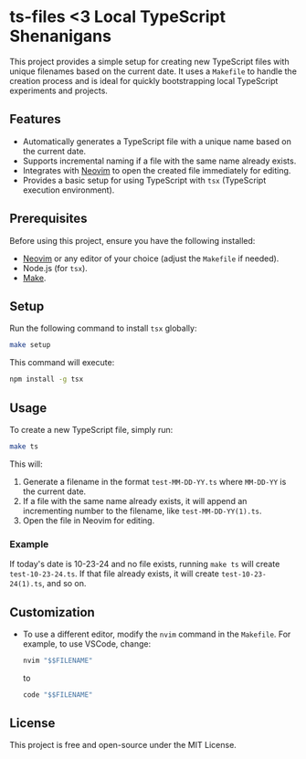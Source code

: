 # ts-files <3 Local TypeScript Shenanigans

This project provides a simple setup for creating new TypeScript files with unique filenames based on the current date. It uses a `Makefile` to handle the creation process and is ideal for quickly bootstrapping local TypeScript experiments and projects.

## Features

- Automatically generates a TypeScript file with a unique name based on the current date.
- Supports incremental naming if a file with the same name already exists.
- Integrates with [Neovim](https://neovim.io) to open the created file immediately for editing.
- Provides a basic setup for using TypeScript with `tsx` (TypeScript execution environment).

## Prerequisites

Before using this project, ensure you have the following installed:

- [Neovim](https://neovim.io) or any editor of your choice (adjust the `Makefile` if needed).
- Node.js (for `tsx`).
- [Make](https://www.gnu.org/software/make/).

## Setup

Run the following command to install `tsx` globally:

```bash
make setup
```

This command will execute:

```bash
npm install -g tsx
```

## Usage

To create a new TypeScript file, simply run:

```bash
make ts
```

This will:

1. Generate a filename in the format `test-MM-DD-YY.ts` where `MM-DD-YY` is the current date.
2. If a file with the same name already exists, it will append an incrementing number to the filename, like `test-MM-DD-YY(1).ts`.
3. Open the file in Neovim for editing.

### Example

If today's date is 10-23-24 and no file exists, running `make ts` will create `test-10-23-24.ts`. If that file already exists, it will create `test-10-23-24(1).ts`, and so on.

## Customization

- To use a different editor, modify the `nvim` command in the `Makefile`. For example, to use VSCode, change:

  ```makefile
  nvim "$$FILENAME"
  ```

  to

  ```makefile
  code "$$FILENAME"
  ```

## License

This project is free and open-source under the MIT License.
